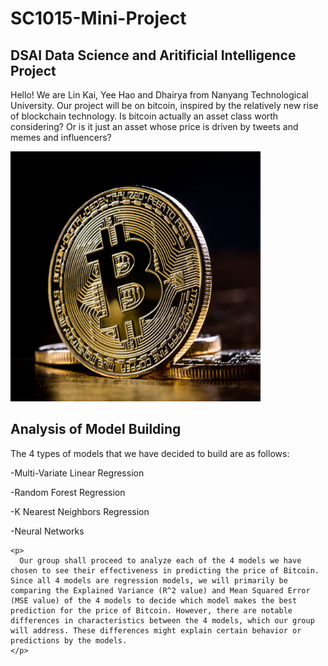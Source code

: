 # SC1015-Mini-Project

<section>
  <h2> DSAI Data Science and Aritificial Intelligence Project </h2>
  <section>
    <p> Hello! We are Lin Kai, Yee Hao and Dhairya from Nanyang Technological University. Our project will be on bitcoin, inspired by the relatively new rise of blockchain technology. Is bitcoin actually an asset class worth considering? Or is it just an asset whose price is driven by tweets and memes and influencers? </p>
    <img src = "Assets/Bitcoin.jpg" style = "width: 400px;">

<section> 
  <h2> Analysis of Model Building </h2>
  <section>
    <p> The 4 types of models that we have decided to build are as follows:
      <p>
      -Multi-Variate Linear Regression
      </p>
      <p>
      -Random Forest Regression
      </p>
      <p>
      -K Nearest Neighbors Regression
      </p>
      <p>
      -Neural Networks
      </p>
    
    <p>
      Our group shall proceed to analyze each of the 4 models we have chosen to see their effectiveness in predicting the price of Bitcoin. Since all 4 models are regression models, we will primarily be comparing the Explained Variance (R^2 value) and Mean Squared Error (MSE value) of the 4 models to decide which model makes the best prediction for the price of Bitcoin. However, there are notable differences in characteristics between the 4 models, which our group will address. These differences might explain certain behavior or predictions by the models.
    </p>
   

